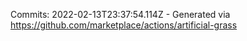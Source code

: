 Commits: 2022-02-13T23:37:54.114Z - Generated via https://github.com/marketplace/actions/artificial-grass
<br>
